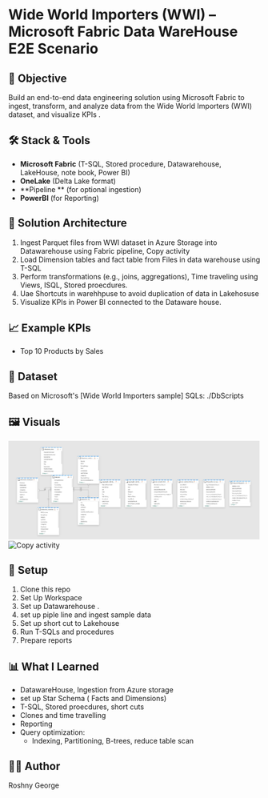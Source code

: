 # Wide World Importers (WWI) – Microsoft Fabric Data WareHouse E2E Scenario

## 🎯 Objective
Build an end-to-end data engineering solution using Microsoft Fabric to ingest, transform, and analyze data from the Wide World Importers (WWI) dataset, and visualize KPIs .

## 🛠️ Stack & Tools
- **Microsoft Fabric** (T-SQL, Stored procedure, Datawarehouse, LakeHouse, note book, Power BI)
- **OneLake** (Delta Lake format)
- **Pipeline ** (for optional ingestion)
- **PowerBI** (for Reporting)

## 🔄 Solution Architecture
1. Ingest Parquet files from WWI dataset in Azure Storage  into Datawarehouse using Fabric pipeline, Copy activity
2. Load Dimension tables  and fact table from Files in data warehouse using T-SQL
4. Perform transformations (e.g., joins, aggregations), Time traveling using  Views, ISQL, Stored proecdures.
5. Uae Shortcuts in warehhpuse to avoid duplication of data in Lakehosuse
6. Visualize KPIs in Power BI connected to the Dataware house.

## 📈 Example KPIs
- Top 10 Products by Sales


## 🧱 Dataset
Based on Microsoft's [Wide World Importers sample]
SQLs: ./DbScripts

## 🖼️ Visuals
![data Mode](./diagrams/data_model.jpg)  
![Copy activity](./pipeline/Copy_activity.png)

## 🚀 Setup
1. Clone this repo
2. Set Up Workspace
3. Set up  Datawarehouse .
4. set up piple line and ingest sample data
5. Set up short cut to Lakehouse
4. Run T-SQLs and procedures
5. Prepare reports

## 📊 What I Learned
- DatawareHouse, Ingestion from Azure storage
- set up Star Schema ( Facts and Dimensions)
- T-SQL, Stored proecdures, short cuts
- Clones and time travelling
- Reporting 
- Query optimization:
    - Indexing, Partitioning, B-trees, reduce table scan


## 👩‍💻 Author
Roshny George 
